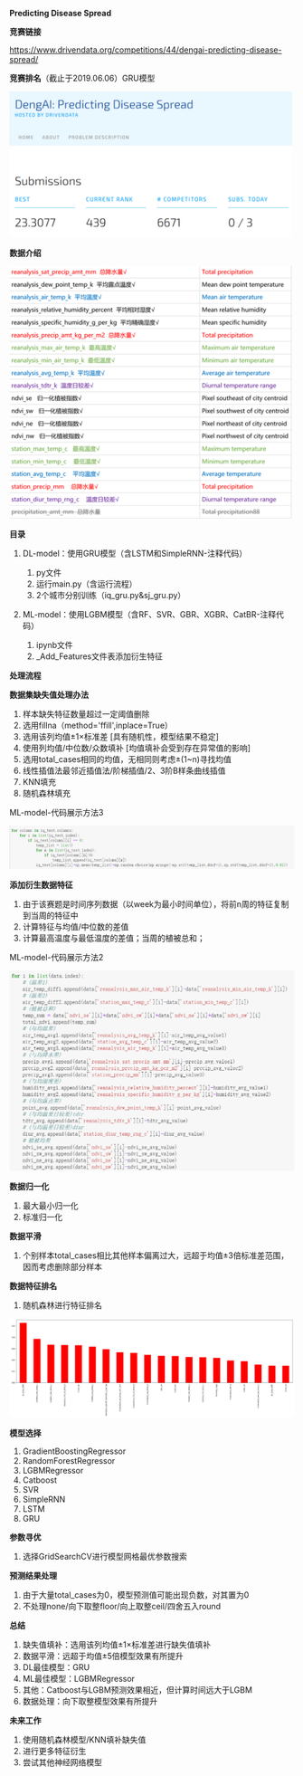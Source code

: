 **Predicting Disease Spread**

**竞赛链接**

<https://www.drivendata.org/competitions/44/dengai-predicting-disease-spread/>

**竞赛排名**（截止于2019.06.06）GRU模型

<img src="https://github.com/jm199504/Competition/blob/master/Predicting%20Disease%20Spread/images/rank.png" width="500">

**数据介绍**

<img src="https://github.com/jm199504/Competition/blob/master/Predicting%20Disease%20Spread/images/features.png" width="500">

**目录**

1. DL-model：使用GRU模型（含LSTM和SimpleRNN-注释代码）
   1. py文件
   2. 运行main.py（含运行流程）
   3. 2个城市分别训练（iq_gru.py&sj_gru.py）

2. ML-model：使用LGBM模型（含RF、SVR、GBR、XGBR、CatBR-注释代码）
   1. ipynb文件
   2. _Add_Features文件表添加衍生特征

**处理流程**

**数据集缺失值处理办法**

1. 样本缺失特征数量超过一定阈值删除
2. 选用fillna（method='ffill',inplace=True）
3. 选用该列均值±1×标准差   [具有随机性，模型结果不稳定]
4. 使用列均值/中位数/众数填补 [均值填补会受到存在异常值的影响]
5. 选用total_cases相同的均值，无相同则考虑±(1~n)寻找均值  
6. 线性插值法最邻近插值法/阶梯插值/2、3阶B样条曲线插值   
7. KNN填充 
8. 随机森林填充   

ML-model-代码展示方法3

<img src="https://github.com/jm199504/Competition/blob/master/Predicting%20Disease%20Spread/images/fill.png">

**添加衍生数据特征**

1. 由于该赛题是时间序列数据（以week为最小时间单位），将前n周的特征复制到当周的特征中
2. 计算特征与均值/中位数的差值 
3. 计算最高温度与最低温度的差值；当周的植被总和；

ML-model-代码展示方法2

<img src="https://github.com/jm199504/Competition/blob/master/Predicting%20Disease%20Spread/images/add.png">

**数据归一化**

1. 最大最小归一化
2. 标准归一化

**数据平滑**

1. 个别样本total_cases相比其他样本偏离过大，远超于均值±3倍标准差范围，因而考虑删除部分样本

**数据特征排名**

1. 随机森林进行特征排名

<img src="https://github.com/jm199504/Competition/blob/master/Predicting%20Disease%20Spread/images/feature_rank.png">

**模型选择**

1. GradientBoostingRegressor
2. RandomForestRegressor
3. LGBMRegressor
4. Catboost
5. SVR
6. SimpleRNN
7. LSTM
8. GRU

**参数寻优**

1. 选择GridSearchCV进行模型网格最优参数搜索

**预测结果处理**

1. 由于大量total_cases为0，模型预测值可能出现负数，对其置为0
2. 不处理none/向下取整floor/向上取整ceil/四舍五入round

**总结**

1. 缺失值填补：选用该列均值±1×标准差进行缺失值填补
2. 数据平滑：远超于均值±5倍模型效果有所提升
3. DL最佳模型：GRU
4. ML最佳模型：LGBMRegressor
5. 其他：Catboost与LGBM预测效果相近，但计算时间远大于LGBM
6. 数据处理：向下取整模型效果有所提升

**未来工作**

1. 使用随机森林模型/KNN填补缺失值
2. 进行更多特征衍生
3. 尝试其他神经网络模型
